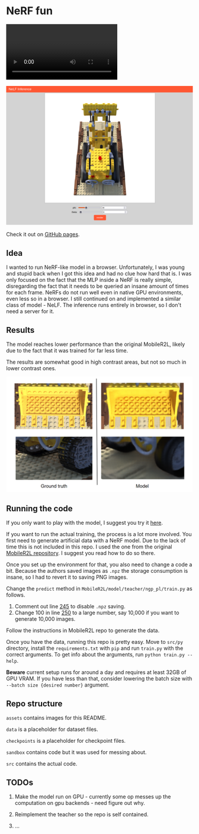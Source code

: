 # NeRF fun

![vid](assets/output.mp4)

![img](assets/web.png)

Check it out on [GitHub pages](https://rziga.github.io/nerf/).

## Idea

I wanted to run NeRF-like model in a browser.
Unfortunately, I was young and stupid back when I got this idea and had no clue how hard that is.
I was only focused on the fact that the MLP inside a NeRF is really simple, disregarding the fact that it needs to be queried an insane amount of times for each frame.
NeRFs do not run well even in native GPU environments, even less so in a browser.
I still continued on and implemented a similar class of model - NeLF.
The inference runs entirely in browser, so I don't need a server for it. 

## Results

The model reaches lower performance than the original MobileR2L, likely due to the fact that it was trained for far less time.

The results are somewhat good in high contrast areas, but not so much in lower contrast ones.

![comparison](assets/qualitative.png)

## Running the code

If you only want to play with the model, I suggest you try it [here](https://rziga.github.io/nerf/).

If you want to run the actual training, the process is a lot more involved.
You first need to generate artificial data with a NeRF model.
Due to the lack of time this is not included in this repo.
I used the one from the original [MobileR2L repository](https://github.com/snap-research/MobileR2L).
I suggest you read how to do so there.

Once you set up the environment for that, you also need to change a code a bit.
Because the authors saved images as `.npz` the storage consumption is insane, so I had to revert it to saving PNG images.

Change the `predict` method in `MobileR2L/model/teacher/ngp_pl/train.py` as follows.
1) Comment out line [245](https://github.com/snap-research/MobileR2L/blob/4f8929e8a1dcde14bd26565a2522e52c31c714f7/model/teacher/ngp_pl/train.py#L245) to disable `.npz` saving.
2) Change 100 in line [250](https://github.com/snap-research/MobileR2L/blob/4f8929e8a1dcde14bd26565a2522e52c31c714f7/model/teacher/ngp_pl/train.py#L250) to a large number, say 10,000 if you want to generate 10,000 images.

Follow the instructions in MobileR2L repo to generate the data.

Once you have the data, running this repo is pretty easy.
Move to `src/py` directory, install the `requirements.txt` with `pip` and run `train.py` with the correct arguments.
To get info about the arguments, run `python train.py --help`.

**Beware** current setup runs for around a day and requires at least 32GB of GPU VRAM.
If you have less than that, consider lowering the batch size with `--batch size {desired number}` argument.

## Repo structure

`assets` contains images for this README.

`data` is a placeholder for dataset files.

`checkpoints` is a placeholder for checkpoint files.

`sandbox` contains code but it was used for messing about.

`src` contains the actual code.

## TODOs

1) Make the model run on GPU - currently some op messes up the computation on gpu backends - need figure out why. 

2) Reimplement the teacher so the repo is self contained.

3) ...

